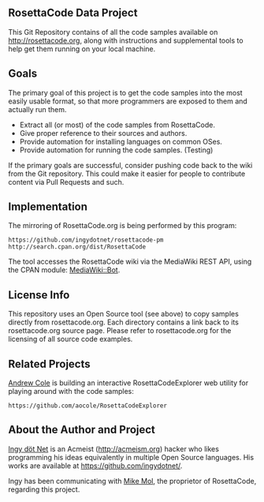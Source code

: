 ## RosettaCode Data Project

This Git Repository contains of all the code samples available on
http://rosettacode.org, along with instructions and supplemental tools to help
get them running on your local machine.

## Goals

The primary goal of this project is to get the code samples into the most
easily usable format, so that more programmers are exposed to them and actually
run them.

* Extract all (or most) of the code samples from RosettaCode.
* Give proper reference to their sources and authors.
* Provide automation for installing languages on common OSes.
* Provide automation for running the code samples. (Testing)

If the primary goals are successful, consider pushing code back to the wiki
from the Git repository. This could make it easier for people to contribute
content via Pull Requests and such.

## Implementation

The mirroring of RosettaCode.org is being performed by this program:

    https://github.com/ingydotnet/rosettacode-pm
    http://search.cpan.org/dist/RosettaCode

The tool accesses the RosettaCode wiki via the MediaWiki REST API, using the
CPAN module: [MediaWiki::Bot](https://metacpan.org/release/MediaWiki-Bot).

## License Info

This repository uses an Open Source tool (see above) to copy samples directly
from rosettacode.org. Each directory contains a link back to its
rosettacode.org source page. Please refer to rosettacode.org for the licensing
of all source code examples.

## Related Projects

[Andrew Cole](https://github.com/aocole?tab=repositories) is building an
interactive RosettaCodeExplorer web utility for playing around with the code
samples:

    https://github.com/aocole/RosettaCodeExplorer

## About the Author and Project

[Ingy döt Net](http://ingy.net) is an Acmeist (http://acmeism.org) hacker who
likes programming his ideas equivalently in multiple Open Source languages. His
works are available at https://github.com/ingydotnet/.

Ingy has been communicating with
[Mike Mol](http://rosettacode.org/wiki/User:Short_Circuit), the proprietor of
RosettaCode, regarding this project.
